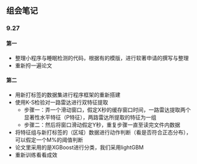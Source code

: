 ## 组会笔记
### 9.27
#### 第一
- 整理小程序与睡眠检测的代码，根据有的模版，进行软著申请的撰写与整理
- 重新捋一遍论文
#### 第二
- 用新打标签的数据集进行程序框架的重新搭建
- 使用K-S检验对一路雷达进行双特征提取
    - 步骤一：弄一个滑动窗口，假定X秒的缓存窗口时间，一路雷达提取两个显著性水平特征（P特征），两路雷达所提取的特征为一组
    - 步骤二：然后将窗口滑动假定Y秒，重复步骤一直至读完文件内数据
- 将特征组与新打标签的（区域）数据进行动作判断（看是否符合正态分布），可以假定一个M%的阈值判断
- 论文里采用的是XGBoost进行分类，我们采用lightGBM
- 重新训练看看成效